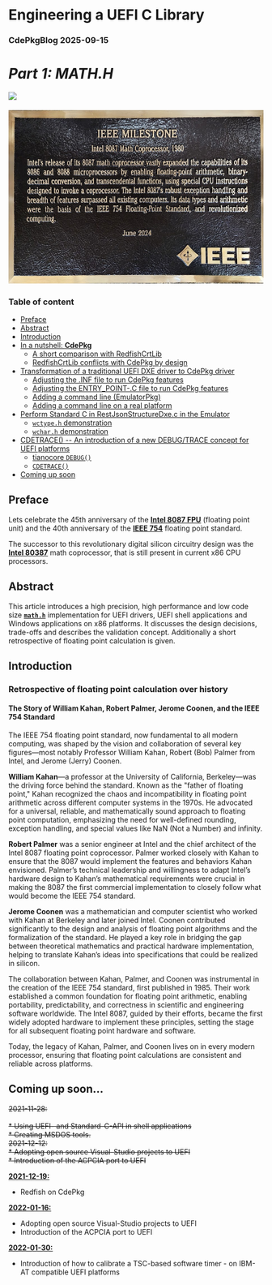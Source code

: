 # Engineering a UEFI C Library
### CdePkgBlog 2025-09-15

# ***Part 1: MATH.H***

[<img src="https://upload.wikimedia.org/wikipedia/commons/1/14/Intel_C8087.jpg" width="800">](https://upload.wikimedia.org/wikipedia/commons/a/aa/Intel_8087_die.JPG)<br><br>
[<img src="https://github.com/KilianKegel/pictures/blob/master/IEEEMilestone.png" width="800">](https://math.berkeley.edu/news/congratulations-professor-william-velvel-kahan)

### Table of content
* [Preface](README.md#Preface)
* [Abstract](README.md#Abstract)
* [Introduction](README.md#Introduction)
* [In a nutshell: **CdePkg**](README.md#in-a-nutshell-cdepkg)
    * [A short comparison with RedfishCrtLib](README.md#a-short-comparison-with-redfishcrtlib)
    * [RedfishCrtLib conflicts with CdePkg by design](README.md#redfishcrtlib-conflicts-with-cdepkg-by-design)
* [Transformation of a traditional UEFI DXE driver to CdePkg driver](README.md#transformation-of-a-traditional-uefi-dxe-driver-to-cdepkg-driver)
    * [Adjusting the .INF file to run CdePkg features](README.md#adjusting-the-inf-file-to-run-cdepkg-features)
    * [Adjusting the ENTRY_POINT-.C file to run CdePkg features](README.md#adjusting-the-entry_point-c-file-to-run-cdepkg-features)
    * [Adding a command line (EmulatorPkg)](README.md#adding-a-command-line-emulatorpkg)
    * [Adding a command line on a real platform](README.md#adding-a-command-line-on-a-real-platform)
* [Perform Standard C in RestJsonStructureDxe.c in the Emulator](README.md#perform-standard-c-in-restjsonstructuredxec-in-the-emulator)
    * [`wctype.h` demonstration](README.md#wctypeh-demonstration)
    * [`wchar.h` demonstration](README.md#wcharh-demonstration)
* [CDETRACE() -- An introduction of a new DEBUG/TRACE concept for UEFI platforms](README.md#cdetrace----an-introduction-of-a-new-debugtrace-concept-for-uefi-platforms)
    * [tianocore `DEBUG()`](README.md#cdetrace----an-introduction-of-a-new-debugtrace-concept-for-uefi-platforms)
    * [`CDETRACE()`](README.md#cdetrace)
* [Coming up soon](README.md#coming-up-soon)

## Preface
Lets celebrate the 45th anniversary of the [**Intel 8087 FPU**](https://en.wikipedia.org/wiki/X87#8087) (floating point unit) and the 40th anniversary of the
[**IEEE 754**](https://de.wikipedia.org/wiki/IEEE_754) floating point standard.


The successor to this revolutionary digital silicon circuitry design was the [**Intel 80387**](https://en.wikipedia.org/wiki/X87#80387) math coprocessor, 
that is still present in current x86 CPU processors.


## Abstract
This article introduces a high precision, high performance and low code size [**`math.h`**](https://www.open-std.org/JTC1/SC22/WG14/www/docs/n1256.pdf#page=224) implementation for UEFI drivers, UEFI shell applications and Windows applications on x86 platforms.
It discusses the  design decisions, trade-offs and  describes the validation concept.
Additionally a short retrospective of floating point calculation is given.

## Introduction
### Retrospective of floating point calculation over history
#### The Story of William Kahan, Robert Palmer, Jerome Coonen, and the IEEE 754 Standard

The IEEE 754 floating point standard, now fundamental to all modern computing, was shaped by the vision and collaboration of several key figures—most notably Professor William Kahan, Robert (Bob) Palmer from Intel, and Jerome (Jerry) Coonen.

**William Kahan**—a professor at the University of California, Berkeley—was the driving force behind the standard. Known as the "father of floating point," Kahan recognized the chaos and incompatibility in floating point arithmetic across different computer systems in the 1970s. He advocated for a universal, reliable, and mathematically sound approach to floating point computation, emphasizing the need for well-defined rounding, exception handling, and special values like NaN (Not a Number) and infinity.

**Robert Palmer** was a senior engineer at Intel and the chief architect of the Intel 8087 floating point coprocessor. Palmer worked closely with Kahan to ensure that the 8087 would implement the features and behaviors Kahan envisioned. Palmer’s technical leadership and willingness to adapt Intel’s hardware design to Kahan’s mathematical requirements were crucial in making the 8087 the first commercial implementation to closely follow what would become the IEEE 754 standard.

**Jerome Coonen** was a mathematician and computer scientist who worked with Kahan at Berkeley and later joined Intel. Coonen contributed significantly to the design and analysis of floating point algorithms and the formalization of the standard. He played a key role in bridging the gap between theoretical mathematics and practical hardware implementation, helping to translate Kahan’s ideas into specifications that could be realized in silicon.

The collaboration between Kahan, Palmer, and Coonen was instrumental in the creation of the IEEE 754 standard, first published in 1985. Their work established a common foundation for floating point arithmetic, enabling portability, predictability, and correctness in scientific and engineering software worldwide. The Intel 8087, guided by their efforts, became the first widely adopted hardware to implement these principles, setting the stage for all subsequent floating point hardware and software.

Today, the legacy of Kahan, Palmer, and Coonen lives on in every modern processor, ensuring that floating point calculations are consistent and reliable across platforms.




## Coming up soon...
<del>2021-11-28:<br>                                                </del>      
<del>* Using UEFI- and Standard-C-API in shell applications<br>     </del>
<del>* Creating MSDOS tools.<br>                                    </del>
<del>2021-12-12:<br>                                                </del>
<del>* Adopting open source Visual-Studio projects to UEFI<br>      </del>
<del>* Introduction of the ACPCIA port to UEFI<br>                  </del>

<ins>**2021-12-19:**</ins>
* Redfish on CdePkg<br>

<ins>**2022-01-16:**</ins>
* Adopting open source Visual-Studio projects to UEFI<br>
* Introduction of the ACPCIA port to UEFI<br>

<ins>**2022-01-30:**</ins>
* Introduction of how to calibrate a TSC-based software timer - on IBM-AT compatible UEFI platforms


